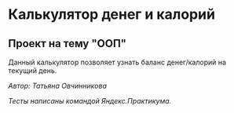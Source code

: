 # Калькулятор денег и калорий

## Проект на тему "ООП"

Данный калькулятор позволяет узнать баланс денег/калорий на текущий день.

_Автор: Татьяна Овчинникова_

_Тесты написаны командой Яндекс.Практикума._
